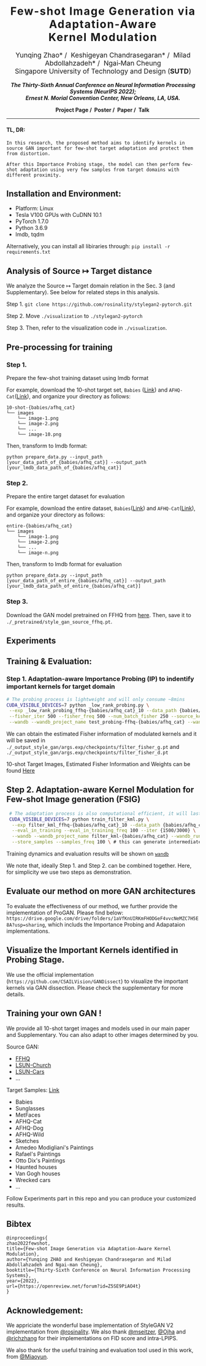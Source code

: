 <h1 align='center' style="text-align:center; font-weight:bold; font-size:2.0em;letter-spacing:2.0px;">
                Few-shot Image Generation via Adaptation-Aware <br> Kernel Modulation</h1>
<p align='center' style="text-align:center;font-size:1.25em;">
    <a href="https://scholar.google.com/citations?user=kQA0x9UAAAAJ&hl=en" target="_blank" style="text-decoration: none;">Yunqing Zhao*</a>&nbsp;/&nbsp;
    <a href="https://keshik6.github.io/" target="_blank" style="text-decoration: none;">Keshigeyan Chandrasegaran*</a>&nbsp;/&nbsp;
    <a href="https://miladabd.github.io/" target="_blank" style="text-decoration: none;">Milad Abdollahzadeh*</a>&nbsp;/&nbsp;
    <a href="https://sites.google.com/site/mancheung0407/" target="_blank" style="text-decoration: none;">Ngai&#8209;Man Cheung</a></br>
Singapore University of Technology and Design (<b>SUTD</b>)<br/>
</p>

<p align='center';>
<b>
<em>The Thirty-Sixth Annual Conference on Neural Information Processing Systems (NeurIPS 2022);</em> <br>
<em>Ernest N. Morial Convention Center, New Orleans, LA, USA.</em>
</b>
</p>

<p align='center' style="text-align:center;font-size:2.5 em;">
<b>
    <a href="https://yunqing-me.github.io/AdAM//" target="_blank" style="text-decoration: none;">Project Page</a>&nbsp;/&nbsp;
    <a href="https://neurips.cc/media/PosterPDFs/NeurIPS%202022/d0ac1ed0c5cb9ecbca3d2496ec1ad984.png" target="_blank" style="text-decoration: none;">Poster</a>&nbsp;/&nbsp;
    <a href="https://openreview.net/forum?id=Z5SE9PiAO4t" target="_blank" style="text-decoration: none;">Paper</a>&nbsp;/&nbsp;
    <a href="https://recorder-v3.slideslive.com/?share=74947&s=c88e53c5-a3c2-46c9-9719-092b74eca0c2" target="_blank" style="text-decoration: none;">Talk</a>&nbsp;
</b>
</p>


----------------------------------------------------------------------

#### TL, DR: 
```
In this research, the proposed method aims to identify kernels in source GAN important for few-shot target adaptation and protect them from distortion. 

After this Importance Probing stage, the model can then perform few-shot adaptation using very few samples from target domains with different proximity.
```

## Installation and Environment:

- Platform: Linux
- Tesla V100 GPUs with CuDNN 10.1
- PyTorch 1.7.0
- Python 3.6.9
- lmdb, tqdm

Alternatively, you can install all libiraries through:  `pip install -r requirements.txt`

## Analysis of Source ↦ Target distance

We analyze the Source ↦ Target domain relation in the Sec. 3 (and Supplementary). See below for related steps in this analysis.

Step 1. `git clone https://github.com/rosinality/stylegan2-pytorch.git`

Step 2. Move `./visualization` to `./stylegan2-pytorch`

Step 3. Then, refer to the visualization code in `./visualization`.

## Pre-processing for training

### Step 1. 
Prepare the few-shot training dataset using lmdb format

For example, download the 10-shot target set, `Babies` ([Link](https://drive.google.com/file/d/1P8JMLq2Kk61MbEZDgwytqXxfrhG-NqcR/view?usp=sharing)) and `AFHQ-Cat`([Link](https://drive.google.com/file/d/1zgacEE0jiiDxttbK81fk6miY_4Ithhw-/view?usp=sharing)), and organize your directory as follows:

~~~
10-shot-{babies/afhq_cat}
└── images		
    └── image-1.png
    └── image-2.png
    └── ...
    └── image-10.png
~~~

Then, transform to lmdb format:

`python prepare_data.py --input_path [your_data_path_of_{babies/afhq_cat}] --output_path [your_lmdb_data_path_of_{babies/afhq_cat}]`

### Step 2. 
Prepare the entire target dataset for evaluation

For example, download the entire dataset, `Babies`([Link](https://drive.google.com/file/d/1JmjKBq_wylJmpCQ2OWNMy211NFJhHHID/view?usp=sharing)) and `AFHQ-Cat`([Link](https://github.com/clovaai/stargan-v2/blob/master/README.md#animal-faces-hq-dataset-afhq)), and organize your directory as follows:

~~~
entire-{babies/afhq_cat}
└── images		
    └── image-1.png
    └── image-2.png
    └── ...
    └── image-n.png
~~~

Then, transform to lmdb format for evaluation

`python prepare_data.py --input_path [your_data_path_of_entire_{babies/afhq_cat}] --output_path [your_lmdb_data_path_of_entire_{babies/afhq_cat}]`

### Step 3. 
Download the GAN model pretrained on FFHQ from [here](https://drive.google.com/file/d/1TQ_6x74RPQf03mSjtqUijM4MZEMyn7HI/view). Then, save it to `./_pretrained/style_gan_source_ffhq.pt`.

## Experiments

## Training & Evaluation: 

### Step 1. Adaptation-aware Importance Probing (IP) to indentify important kernels for target domain

~~~bash
# The probing process is lightweight and will only consume ~8mins
CUDA_VISIBLE_DEVICES=7 python _low_rank_probing.py \
 --exp _low_rank_probing_ffhq-{babies/afhq_cat}_10 --data_path {babies/afhq_cat} --n_sample_train 10 \
 --fisher_iter 500 --fisher_freq 500 --num_batch_fisher 250 --source_key ffhq --ckpt_source style_gan_source_ffhq.pt \
 --wandb --wandb_project_name test_probing-ffhq-{babies/afhq_cat} --wandb_run_name EstFisher 
~~~

We can obtain the estimated Fisher information of modulated kernels and it will be saved in `./_output_style_gan/args.exp/checkpoints/filter_fisher_g.pt` and `./_output_style_gan/args.exp/checkpoints/filter_fisher_d.pt`

10-shot Target Images, Estimated Fisher Information and Weights can be found [Here](https://drive.google.com/drive/folders/1cLA134v7aOOt6lh_faqd6WoqOyCx1Etk?usp=sharing)

## Step 2.  Adaptation-aware Kernel Modulation for Few-shot Image generation (FSIG)

~~~bash
 # The adaptation process is also computational efficient, it will lasts ~65mins for Babies and ~110 mins for AFHQ-Cat.
 CUDA_VISIBLE_DEVICES=7 python train_filter_kml.py \
  --exp filter_kml_ffhq-{babies/afhq_cat}_10 --data_path {babies/afhq_cat} --n_sample_train 10 \
  --eval_in_training --eval_in_training_freq 100 --iter {1500/3000} \
  --wandb --wandb_project_name filter_kml-{babies/afhq_cat} --wandb_run_name filter_kml --batch 4 --n_sample_test 5000 \
  --store_samples --samples_freq 100 \ # this can generate intermediate images during training
~~~

Training dynamics and evaluation results will be shown on [`wandb`](https://wandb.ai/site)

We note that, ideally Step 1. and Step 2. can be combined together. Here, for simplicity we use two steps as demonstration.

## Evaluate our method on more GAN architectures

To evaluate the effectiveness of our method, we further provide the implementation of ProGAN. Please find below: `https://drive.google.com/drive/folders/1aVfKnUIRKmFHODGeF4vvcNeMZC7H5E8A?usp=sharing`, which includs the Importance Probing and Adapataion implementations.

## Visualize the Important Kernels identified in Probing Stage.

We use the official implementation (`https://github.com/CSAILVision/GANDissect`) to visualize the important kernels via GAN dissection. Please check the supplementary for more details.

## Training your own GAN !

We provide all 10-shot target images and models used in our main paper and Supplementary. You can also adapt to other images determined by you.

Source GAN:
- [FFHQ](https://drive.google.com/file/d/1TQ_6x74RPQf03mSjtqUijM4MZEMyn7HI/view)
- [LSUN-Church](https://drive.google.com/file/d/18NlBBI8a61aGBHA1Tr06DQYlf-DRrBOH/view)
- [LSUN-Cars](https://drive.google.com/file/d/1O-yWYNvuMmirN8Q0Z4meYoSDtBfJEjGc/view)
- ...

Target Samples: [Link](https://drive.google.com/drive/folders/10skBzKjr8jJbWvTXKgA0yj-gT-aojRIE?usp=sharing)

- Babies
- Sunglasses
- MetFaces
- AFHQ-Cat
- AFHQ-Dog
- AFHQ-Wild
- Sketches
- Amedeo Modigliani's Paintings
- Rafael's Paintings
- Otto Dix's Paintings
- Haunted houses
- Van Gogh houses
- Wrecked cars
- ...

Follow Experiments part in this repo and you can produce your customized results.

## Bibtex

```
@inproceedings{
zhao2022fewshot,
title={Few-shot Image Generation via Adaptation-Aware Kernel Modulation},
author={Yunqing ZHAO and Keshigeyan Chandrasegaran and Milad Abdollahzadeh and Ngai-man Cheung},
booktitle={Thirty-Sixth Conference on Neural Information Processing Systems},
year={2022},
url={https://openreview.net/forum?id=Z5SE9PiAO4t}
}
```

## Acknowledgement: 

We appriciate the wonderful base implementation of StyleGAN V2 implementation from [@rosinality](https://github.com/rosinality). We also thank  [@mseitzer](https://github.com/mseitzer/pytorch-fid), [@Ojha](https://github.com/utkarshojha/few-shot-gan-adaptation) and [@richzhang](https://github.com/richzhang/PerceptualSimilarity) for their implementations on FID score and intra-LPIPS.

We also thank for the useful training and evaluation tool used in this work, from [@Miaoyun](https://github.com/MiaoyunZhao/GANmemory_LifelongLearning).



